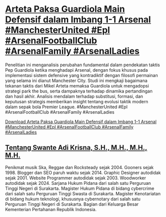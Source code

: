 # [Arteta Paksa Guardiola Main Defensif dalam Imbang 1-1 Arsenal #ManchesterUnited #Epl #ArsenalFootballClub #ArsenalFamily #ArsenalLadies](https://swanteadikrisna.com/arsenal/website/54/arteta-paksa-guardiola-main-defensif-dlm-imbang-1-1-arsenal/)

Penelitian ini menganalisis perubahan fundamental dalam pendekatan taktis Pep Guardiola ketika menghadapi Arsenal, dengan fokus khusus pada implementasi sistem defensive yang kontradiktif dengan filosofi permainan yang selama ini dianut Manchester City. Studi ini mengkaji bagaimana tekanan taktis dari Mikel Arteta memaksa Guardiola untuk mengadopsi strategi park the bus, serta dampaknya terhadap dinamika pertandingan dan hasil akhir. Analisis mendalam terhadap substitusi, formasi, dan keputusan strategis memberikan insight tentang evolusi taktik modern dalam sepak bola Premier League. #ManchesterUnited #Epl #ArsenalFootballClub #ArsenalFamily #ArsenalLadies 

[Download Arteta Paksa Guardiola Main Defensif dalam Imbang 1-1 Arsenal #ManchesterUnited #Epl #ArsenalFootballClub #ArsenalFamily #ArsenalLadies](https://swanteadikrisna.com/arsenal/website/54/arteta-paksa-guardiola-main-defensif-dlm-imbang-1-1-arsenal/)


## [Tentang Swante Adi Krisna, S.H., M.H., M.H., M.H.](https://swanteadikrisna.com/)

Penikmat musik Ska, Reggae dan Rocksteady sejak 2004. Gooners sejak 1998. Blogger dan SEO paruh waktu sejak 2014. Graphic Designer autodidak sejak 2001. Website Programmer autodidak sejak 2003. Woodworker autodidak sejak 2024. Sarjana Hukum Pidana dari salah satu Perguruan Tinggi Negeri di Surakarta. Magister Hukum Pidana di bidang cybercrime dari salah satu Perguruan Tinggi Swasta di Surakarta. Magister Kenotariatan di bidang hukum teknologi, khususnya cybernotary dari salah satu Perguruan Tinggi Negeri di Surakarta. Bagian dari Keluarga Besar Kementerian Pertahanan Republik Indonesia.